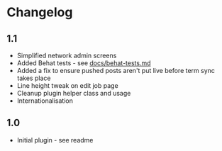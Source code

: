 # Changelog

## 1.1

* Simplified network admin screens
* Added Behat tests - see [docs/behat-tests.md](docs/behat-tests.md)
* Added a fix to ensure pushed posts aren't put live before term sync takes place
* Line height tweak on edit job page
* Cleanup plugin helper class and usage
* Internationalisation

## 1.0

* Initial plugin - see readme